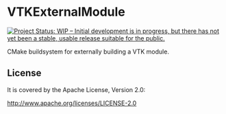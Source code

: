VTKExternalModule
=================

[![Project Status: WIP – Initial development is in progress, but there has not yet been a stable, usable release suitable for the public.](https://www.repostatus.org/badges/latest/wip.svg)](https://www.repostatus.org/#wip)


CMake buildsystem for externally building a VTK module.

License
-------

It is covered by the Apache License, Version 2.0:

http://www.apache.org/licenses/LICENSE-2.0
